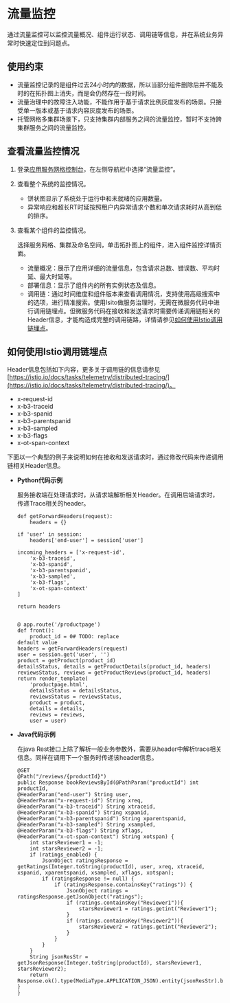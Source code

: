 # 流量监控<a name="istio_01_0012"></a>

通过流量监控可以监控流量概况、组件运行状态、调用链等信息，并在系统业务异常时快速定位到问题点。

## 使用约束<a name="section193842114813"></a>

-   流量监控记录的是组件过去24小时内的数据，所以当部分组件删除后并不能及时的在拓扑图上消失，而是会仍然存在一段时间。
-   流量治理中的故障注入功能，不能作用于基于请求比例灰度发布的场景。只接受单一版本或基于请求内容灰度发布的场景。
-   托管网格多集群场景下，只支持集群内部服务之间的流量监控，暂时不支持跨集群服务之间的流量监控。

## 查看流量监控情况<a name="section168749424569"></a>

1.  登录[应用服务网格控制台](https://console.huaweicloud.com/istio/?locale=zh-cn)，在左侧导航栏中选择“流量监控”。
2.  查看整个系统的监控情况。
    -   饼状图显示了系统处于运行中和未就绪的应用数量。
    -   异常响应和超长RT时延按照租户内异常请求个数和单次请求耗时从高到低的排序。

3.  查看某个组件的监控情况。

    选择服务网格、集群及命名空间，单击拓扑图上的组件，进入组件监控详情页面。

    -   流量概况：展示了应用详细的流量信息，包含请求总数、错误数、平均时延、最大时延等。
    -   部署信息：显示了组件内的所有实例状态及信息。
    -   调用链：通过时间维度和组件版本来查看调用情况，支持使用高级搜索中的选项，进行精准搜索。使用Isito做服务治理时，无需在微服务代码中进行调用链埋点。但微服务代码在接收和发送请求时需要传递调用链相关的Header信息，才能构造成完整的调用链路，详情请参见[如何使用Istio调用链埋点](#section437112311448)。


## 如何使用Istio调用链埋点<a name="section437112311448"></a>

Header信息包括如下内容，更多关于调用链的信息请参见[https://istio.io/docs/tasks/telemetry/distributed-tracing/](https://istio.io/docs/tasks/telemetry/distributed-tracing/)。

-   x-request-id
-   x-b3-traceid
-   x-b3-spanid
-   x-b3-parentspanid
-   x-b3-sampled
-   x-b3-flags
-   x-ot-span-context

下面以一个典型的例子来说明如何在接收和发送请求时，通过修改代码来传递调用链相关Header信息。

-   **Python代码示例**

    服务接收端在处理请求时，从请求端解析相关Header。在调用后端请求时，传递Trace相关的header。

    ```
    def getForwardHeaders(request):
        headers = {}
    
    if 'user' in session:
        headers['end-user'] = session['user']
    
    incoming_headers = ['x-request-id',
        'x-b3-traceid',
        'x-b3-spanid',
        'x-b3-parentspanid',
        'x-b3-sampled',
        'x-b3-flags',
        'x-ot-span-context'
    ]
    
    return headers
    
    
    @ app.route('/productpage')
    def front():
        product_id = 0# TODO: replace
    default value
    headers = getForwardHeaders(request)
    user = session.get('user', '')
    product = getProduct(product_id)
    detailsStatus, details = getProductDetails(product_id, headers)
    reviewsStatus, reviews = getProductReviews(product_id, headers)
    return render_template(
        'productpage.html',
        detailsStatus = detailsStatus,
        reviewsStatus = reviewsStatus,
        product = product,
        details = details,
        reviews = reviews,
        user = user)
    ```

-   **Java代码示例**

    在java Rest接口上除了解析一般业务参数外，需要从header中解析trace相关信息。同样在调用下一个服务时传递该header信息。

    ```
    @GET
    @Path("/reviews/{productId}")
    public Response bookReviewsById(@PathParam("productId") int productId,
    @HeaderParam("end-user") String user,
    @HeaderParam("x-request-id") String xreq,
    @HeaderParam("x-b3-traceid") String xtraceid,
    @HeaderParam("x-b3-spanid") String xspanid,
    @HeaderParam("x-b3-parentspanid") String xparentspanid,
    @HeaderParam("x-b3-sampled") String xsampled,
    @HeaderParam("x-b3-flags") String xflags,
    @HeaderParam("x-ot-span-context") String xotspan) {
    	int starsReviewer1 = -1;
    	int starsReviewer2 = -1;
    	if (ratings_enabled) {
    		JsonObject ratingsResponse = getRatings(Integer.toString(productId), user, xreq, xtraceid, xspanid, xparentspanid, xsampled, xflags, xotspan);
    		if (ratingsResponse != null) {
    			if (ratingsResponse.containsKey("ratings")) {
    				JsonObject ratings = ratingsResponse.getJsonObject("ratings");
    				if (ratings.containsKey("Reviewer1")){
    					starsReviewer1 = ratings.getint("Reviewer1");
    				}
    				if (ratings.containsKey("Reviewer2")){
    					starsReviewer2 = ratings.getint("Reviewer2");
    				}
    			}
    		}
    	}
    	String jsonResStr = getJsonResponse(Integer.toString(productId), starsReviewer1, starsReviewer2);
    	return Response.ok().type(MediaType.APPLICATION_JSON).entity(jsonResStr).build();
    }
    }
    ```


